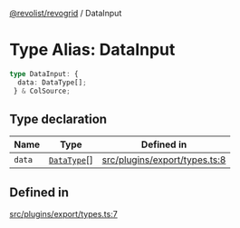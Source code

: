 [@revolist/revogrid](README.md) / DataInput

# Type Alias: DataInput

```ts
type DataInput: {
  data: DataType[];
 } & ColSource;
```

## Type declaration

| Name | Type | Defined in |
| ------ | ------ | ------ |
| `data` | [`DataType`](TypeAlias.DataType.md)[] | [src/plugins/export/types.ts:8](https://github.com/revolist/revogrid/blob/65763a3c3cbba79c84cbcd4109976d8fec48b078/src/plugins/export/types.ts#L8) |

## Defined in

[src/plugins/export/types.ts:7](https://github.com/revolist/revogrid/blob/65763a3c3cbba79c84cbcd4109976d8fec48b078/src/plugins/export/types.ts#L7)
